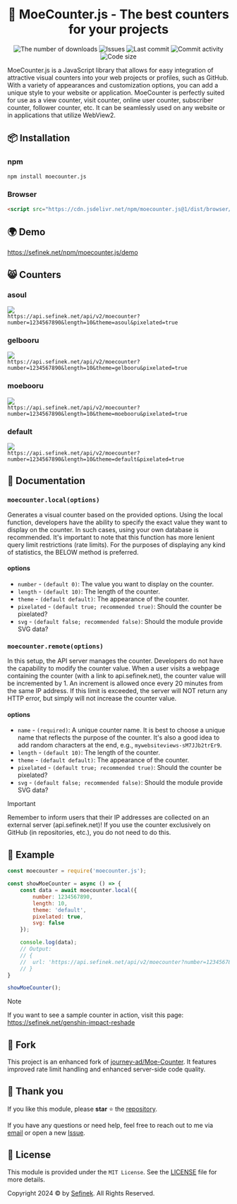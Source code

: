 <div align="center">
    <h1>🔢 MoeCounter.js - The best counters for your projects</h1>
    <a href="https://www.npmjs.com/package/moecounter.js" target="_blank" title="moecounter.js - npm" style="text-decoration:none">
        <img src="https://img.shields.io/npm/dt/moecounter.js.svg?maxAge=3600" alt="The number of downloads">
        <img src="https://img.shields.io/github/issues/sefinek24/moecounter.js" alt="Issues">
        <img src="https://img.shields.io/github/last-commit/sefinek24/moecounter.js" alt="Last commit">
        <img src="https://img.shields.io/github/commit-activity/w/sefinek24/moecounter.js" alt="Commit activity">
        <img src="https://img.shields.io/github/languages/code-size/sefinek24/moecounter.js" alt="Code size">
    </a>
</div>

MoeCounter.js is a JavaScript library that allows for easy integration of attractive visual counters into your web projects or profiles, such as GitHub.
With a variety of appearances and customization options, you can add a unique style to your website or application.
MoeCounter is perfectly suited for use as a view counter, visit counter, online user counter, subscriber counter, follower counter, etc.
It can be seamlessly used on any website or in applications that utilize WebView2.


## 📦 Installation
### npm
```bash
npm install moecounter.js
```

### Browser
```html
<script src="https://cdn.jsdelivr.net/npm/moecounter.js@1/dist/browser/moecounter.min.js"></script>
```

## 🌍 Demo
https://sefinek.net/npm/moecounter.js/demo


## 😸 Counters
### asoul
![](https://api.sefinek.net/api/v2/moecounter?number=1234567890&length=10&theme=asoul&pixelated=true)  \
`https://api.sefinek.net/api/v2/moecounter?number=1234567890&length=10&theme=asoul&pixelated=true`

### gelbooru
![](https://api.sefinek.net/api/v2/moecounter?number=1234567890&length=10&theme=gelbooru&pixelated=true)  \
`https://api.sefinek.net/api/v2/moecounter?number=1234567890&length=10&theme=gelbooru&pixelated=true`

### moebooru
![](https://api.sefinek.net/api/v2/moecounter?number=1234567890&length=10&theme=moebooru&pixelated=true)  \
`https://api.sefinek.net/api/v2/moecounter?number=1234567890&length=10&theme=moebooru&pixelated=true`

### default
![](https://api.sefinek.net/api/v2/moecounter?number=1234567890&length=10&theme=default&pixelated=true)  \
`https://api.sefinek.net/api/v2/moecounter?number=1234567890&length=10&theme=default&pixelated=true`


## 📃 Documentation
### `moecounter.local(options)`
Generates a visual counter based on the provided options.
Using the local function, developers have the ability to specify the exact value they want to display on the counter.
In such cases, using your own database is recommended.
It's important to note that this function has more lenient query limit restrictions (rate limits).
For the purposes of displaying any kind of statistics, the BELOW method is preferred.

#### options
* `number` - `(default 0)`: The value you want to display on the counter.
* `length` - `(default 10)`: The length of the counter.
* `theme` - `(default default)`: The appearance of the counter.
* `pixelated` - `(default true; recommended true)`: Should the counter be pixelated?
* `svg` - `(default false; recommended false)`: Should the module provide SVG data?

### `moecounter.remote(options)`
In this setup, the API server manages the counter.
Developers do not have the capability to modify the counter value.
When a user visits a webpage containing the counter (with a link to api.sefinek.net), the counter value will be incremented by 1.
An increment is allowed once every 20 minutes from the same IP address.
If this limit is exceeded, the server will NOT return any HTTP error, but simply will not increase the counter value.

#### options
* `name` - `(required)`: A unique counter name. It is best to choose a unique name that reflects the purpose of the counter. It's also a good idea to add random characters at the end, e.g., `mywebsiteviews-sM7JJb2trEr9`.
* `length` - `(default 10)`: The length of the counter.
* `theme` - `(default default)`: The appearance of the counter.
* `pixelated` - `(default true; recommended true)`: Should the counter be pixelated?
* `svg` - `(default false; recommended false)`: Should the module provide SVG data?

> [!IMPORTANT]  
Remember to inform users that their IP addresses are collected on an external server (api.sefinek.net)! If you use the counter exclusively on GitHub (in repositories, etc.), you do not need to do this.


## 🤔 Example
```js
const moecounter = require('moecounter.js');

const showMoeCounter = async () => {
	const data = await moecounter.local({
		number: 1234567890,
		length: 10,
		theme: 'default',
		pixelated: true,
		svg: false
	});

	console.log(data);
	// Output:
	// {
	// 	url: 'https://api.sefinek.net/api/v2/moecounter?number=1234567890&length=10&theme=default&pixelated=true&svg=false'
	// }
}

showMoeCounter();
```

> [!NOTE]  
> If you want to see a sample counter in action, visit this page: https://sefinek.net/genshin-impact-reshade


## 🍴 Fork
This project is an enhanced fork of [journey-ad/Moe-Counter](https://github.com/journey-ad/Moe-Counter).
It features improved rate limit handling and enhanced server-side code quality.


## 💙 Thank you
If you like this module, please **star** ⭐ the [repository](https://github.com/sefinek24/moecounter.js).

If you have any questions or need help, feel free to reach out to me via [email](https://sefinek.net) or open a new [Issue](https://github.com/sefinek24/moecounter.js/issues).


## 🔑 License
This module is provided under the `MIT License`. See the [LICENSE](LICENSE) file for more details.

Copyright 2024 © by [Sefinek](https://sefinek.net). All Rights Reserved.
